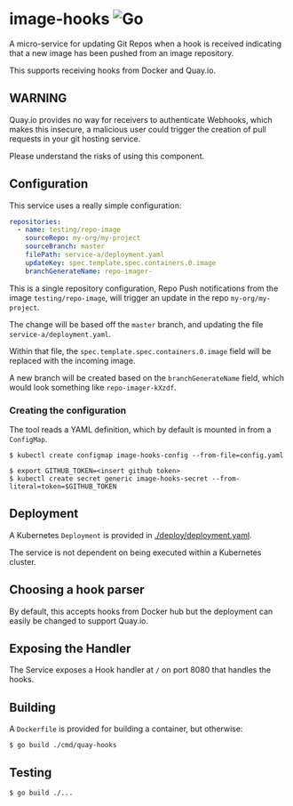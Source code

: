 # image-hooks ![Go](https://github.com/bigkevmcd/image-hooks/workflows/Go/badge.svg)

A micro-service for updating Git Repos when a hook is received indicating that a
new image has been pushed from an image repository.

This supports receiving hooks from Docker and Quay.io.

## WARNING

Quay.io provides no way for receivers to authenticate Webhooks, which makes this insecure, a malicious user could trigger the creation of pull requests in your git hosting service.

Please understand the risks of using this component.

## Configuration

This service uses a really simple configuration:

```yaml
repositories:
  - name: testing/repo-image
    sourceRepo: my-org/my-project
    sourceBranch: master
    filePath: service-a/deployment.yaml
    updateKey: spec.template.spec.containers.0.image
    branchGenerateName: repo-imager-
```

This is a single repository configuration, Repo Push notifications from the
image `testing/repo-image`, will trigger an update in the repo
`my-org/my-project`.

The change will be based off the `master` branch, and updating the file
`service-a/deployment.yaml`.

Within that file, the `spec.template.spec.containers.0.image` field will be replaced
with the incoming image.

A new branch will be created based on the `branchGenerateName` field, which
would look something like `repo-imager-kXzdf`.

### Creating the configuration

The tool reads a YAML definition, which by default is mounted in from a
`ConfigMap`.

```shell
$ kubectl create configmap image-hooks-config --from-file=config.yaml
```

```shell
$ export GITHUB_TOKEN=<insert github token>
$ kubectl create secret generic image-hooks-secret --from-literal=token=$GITHUB_TOKEN
```

## Deployment

A Kubernetes `Deployment` is provided in [./deploy/deployment.yaml](./deploy/deployment.yaml).

The service is not dependent on being executed within a Kubernetes cluster.

## Choosing a hook parser

By default, this accepts hooks from Docker hub but the deployment can easily be
changed to support Quay.io.

## Exposing the Handler

The Service exposes a Hook handler at `/` on port 8080 that handles the hooks.

## Building

A `Dockerfile` is provided for building a container, but otherwise:

```shell
$ go build ./cmd/quay-hooks
```

## Testing

```shell
$ go build ./...
```
